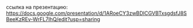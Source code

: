 ссылка на презентацию: https://docs.google.com/presentation/d/1ARoeCY3zwBDlCGVBTxsgdsfJ8SBeeKzREv-WrFL7IhQ/edit?usp=sharing
